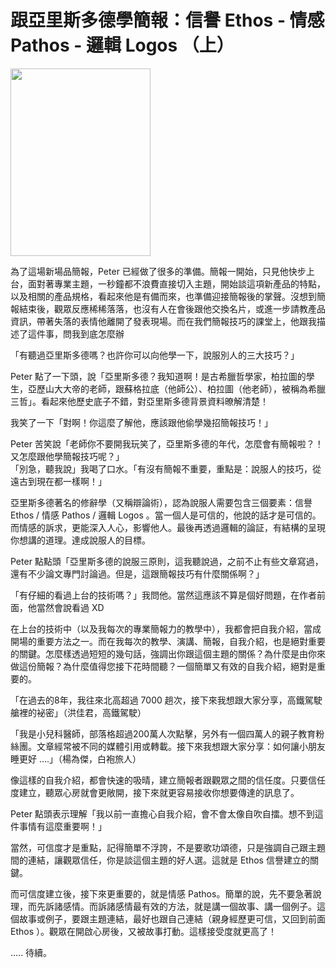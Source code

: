 # 跟亞里斯多德學簡報：信譽 Ethos - 情感 Pathos - 邏輯 Logos （上） 

<p><img alt="" class="size-medium wp-image-823 alignnone" height="300" src="http://afu.tw/wp-content/uploads/2018/04/448px-Aristotle_Altemps_Inv8575-224x300.jpg" width="224"/></p>
<p>為了這場新場品簡報，Peter 已經做了很多的準備。簡報一開始，只見他快步上台，面對著專業主題，一秒鐘都不浪費直接切入主題，開始談這項新產品的特點，以及相關的產品規格，看起來他是有備而來，也準備迎接簡報後的掌聲。沒想到簡報結束後，觀眾反應稀稀落落，也沒有人在會後跟他交換名片，或進一步請教產品資訊，帶著失落的表情他離開了發表現場。而在我們簡報技巧的課堂上，他跟我描述了這件事，問我到底怎麼辦</p>
<p>「有聽過亞里斯多德嗎？也許你可以向他學一下，說服別人的三大技巧？」<span id="more-822"></span></p>
<p>Peter 點了一下頭，說「亞里斯多德？我知道啊！是古希臘哲學家，柏拉圖的學生，亞歷山大大帝的老師，跟蘇格拉底（他師公）、柏拉圖（他老師），被稱為希臘三哲」。看起來他歷史底子不錯，對亞里斯多德背景資料暸解清楚！</p>
<p>我笑了一下「對啊！你這麼了解他，應該跟他偷學幾招簡報技巧！」</p>
<p>Peter 苦笑說「老師你不要開我玩笑了，亞里斯多德的年代，怎麼會有簡報啦？！又怎麼跟他學簡報技巧呢？」<br/>
「別急，聽我說」我喝了口水。「有沒有簡報不重要，重點是：說服人的技巧，從遠古到現在都一樣啊！」</p>
<p>亞里斯多德著名的修辭學（又稱辯論術），認為說服人需要包含三個要素：信譽 Ethos / 情感 Pathos / 邏輯 Logos 。當一個人是可信的，他說的話才是可信的。而情感的訴求，更能深入人心，影響他人。最後再透過邏輯的論証，有結構的呈現你想講的道理。達成說服人的目標。</p>
<p>Peter 點點頭「亞里斯多德的說服三原則，這我聽說過，之前不止有些文章寫過，還有不少論文專門討論過。但是，這跟簡報技巧有什麼關係啊？」</p>
<p>「有仔細的看過上台的技術嗎？」我問他。當然這應該不算是個好問題，在作者前面，他當然會說看過 XD</p>
<p>在上台的技術中（以及我每次的專業簡報力的教學中），我都會把自我介紹，當成開場的重要方法之一。而在我每次的教學、演講、簡報，自我介紹，也是絕對重要的關鍵。怎麼樣透過短短的幾句話，強調出你跟這個主題的關係？為什麼是由你來做這份簡報？為什麼值得您接下花時間聽？一個簡單又有效的自我介紹，絕對是重要的。</p>
<p>「在過去的8年，我往來北高超過 7000 趟次，接下來我想跟大家分享，高鐵駕駛艙裡的袐密」（洪佳君，高鐵駕駛）</p>
<p>「我是小兒科醫師，部落格超過200萬人次點擊，另外有一個四萬人的親子教育粉絲團。文章經常被不同的媒體引用或轉載。接下來我想跟大家分享：如何讓小朋友睡更好 ….」（楊為傑，白袍旅人）</p>
<p>像這樣的自我介紹，都會快速的吸晴，建立簡報者跟觀眾之間的信任度。只要信任度建立，聽眾心房就會更敞開，接下來就更容易接收你想要傳達的訊息了。</p>
<p>Peter 點頭表示理解「我以前一直擔心自我介紹，會不會太像自吹自擂。想不到這件事情有這麼重要啊！」</p>
<p>當然，可信度才是重點，記得簡單不浮誇，不是要歌功頌德，只是強調自己跟主題間的連結，讓觀眾信任，你是談這個主題的好人選。這就是 Ethos 信譽建立的關鍵。</p>
<p>而可信度建立後，接下來更重要的，就是情感 Pathos。簡單的說，先不要急著說理，而先訴諸感情。而訴諸感情最有效的方法，就是講一個故事、講一個例子。這個故事或例子，要跟主題連結，最好也跟自己連結（親身經歷更可信，又回到前面 Ethos ）。觀眾在開啟心房後，又被故事打動。這樣接受度就更高了！</p>
<p>….. 待續。</p>